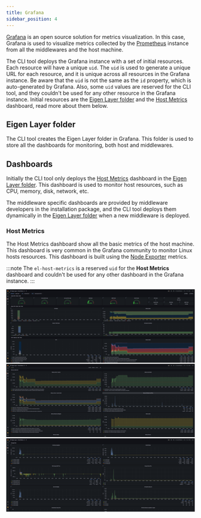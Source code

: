 ```yaml
---
title: Grafana
sidebar_position: 4
---
```


[Grafana](https://grafana.com/) is an open source solution for metrics visualization. In this case, Grafana is used to visualize metrics collected by the [Prometheus](/docs/monitoring/prometheus) instance from all the middlewares and the host machine.

The CLI tool deploys the Grafana instance with a set of initial resources. Each resource will have a unique `uid`. The `uid` is used to generate a unique URL for each resource, and it is unique across all resources in the Grafana instance. Be aware that the `uid` is not the same as the `id` property, which is auto-generated by Grafana. Also, some `uid` values are reserved for the CLI tool, and they couldn't be used for any other resource in the Grafana instance. Initial resources are the [Eigen Layer folder](#eigen-layer-folder) and the [Host Metrics](#host-metrics) dashboard, read more about them below.

## Eigen Layer folder

The CLI tool creates the Eigen Layer folder in Grafana. This folder is used to store all the dashboards for monitoring, both host and middlewares.

## Dashboards

Initially the CLI tool only deploys the [Host Metrics](#host-metrics) dashboard in the [Eigen Layer folder](#eigen-layer-folder). This dashboard is used to monitor host resources, such as CPU, memory, disk, network, etc.

The middleware specific dashboards are provided by middleware developers in the installation package, and the CLI tool deploys them dynamically in the [Eigen Layer folder](#eigen-layer-folder) when a new middleware is deployed.

### Host Metrics

The Host Metrics dashboard show all the basic metrics of the host machine. This dashboard is very common in the Grafana community to monitor Linux hosts resources. This dashboard is built using the [Node Exporter](/docs/monitoring/node-exporter) metrics.

:::note
The `el-host-metrics` is a reserved `uid` for the **Host Metrics** dashboard and couldn't be used for any other dashboard in the Grafana instance.
:::

![](/img/grafana/el-host-metrics-1.png)
![](/img/grafana/el-host-metrics-2.png)
![](/img/grafana/el-host-metrics-3.png)

